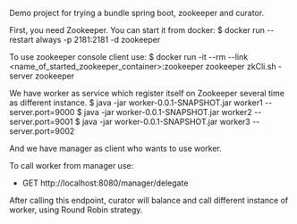 Demo project for trying a bundle spring boot, zookeeper and curator.

First, you need Zookeeper. You can start it from docker:
  $ docker run --restart always -p 2181:2181 -d zookeeper

To use zookeeper console client use:
  $ docker run -it --rm --link <name_of_started_zookeeper_container>:zookeeper zookeeper zkCli.sh -server zookeeper

We have worker as service which register itself on Zookeeper several time as different instance.
  $ java -jar worker-0.0.1-SNAPSHOT.jar worker1 --server.port=9000
  $ java -jar worker-0.0.1-SNAPSHOT.jar worker2 --server.port=9001
  $ java -jar worker-0.0.1-SNAPSHOT.jar worker3 --server.port=9002

And we have manager as client who wants to use worker.

To call worker from manager use:
 - GET http://localhost:8080/manager/delegate

After calling this endpoint, curator will balance and call different instance of worker, using Round Robin strategy.
